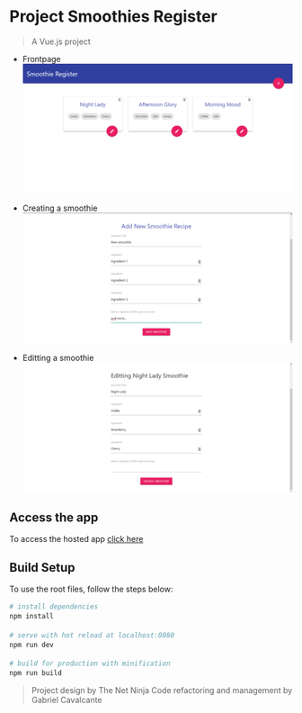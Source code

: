 # Project Smoothies Register
> A Vue.js project

- Frontpage
![frontpage](images/frontpage.png)

- Creating a smoothie
![creating](images/creating.png)

- Editting a smoothie
![editting](images/editting.png)

## Access the app
To access the hosted app [click here](https://vuejs-project-ninja-smoothies.firebaseapp.com)

## Build Setup
To use the root files, follow the steps below:
``` bash
# install dependencies
npm install

# serve with hot reload at localhost:8080
npm run dev

# build for production with minification
npm run build

```
> Project design by The Net Ninja
> Code refactoring and management by Gabriel Cavalcante

